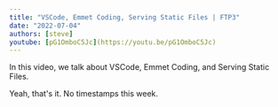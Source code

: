 ```yaml
---
title: "VSCode, Emmet Coding, Serving Static Files | FTP3"
date: "2022-07-04"
authors: [steve]
youtube: [pG1OmboC5Jc](https://youtu.be/pG1OmboC5Jc)
---
```


<YouTubePlayer youtubeLink={frontmatter.youtube} />

In this video, we talk about VSCode, Emmet Coding, and Serving Static Files.

<!-- truncate -->

Yeah, that's it. No timestamps this week.
